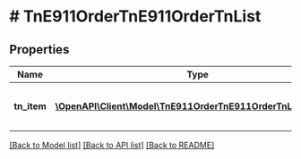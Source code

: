 # # TnE911OrderTnE911OrderTnList

## Properties

Name | Type | Description | Notes
------------ | ------------- | ------------- | -------------
**tn_item** | [**\OpenAPI\Client\Model\TnE911OrderTnE911OrderTnListTnItem[]**](TnE911OrderTnE911OrderTnListTnItem.md) | Contains requested telephone number(s) | [optional]

[[Back to Model list]](../../README.md#models) [[Back to API list]](../../README.md#endpoints) [[Back to README]](../../README.md)
